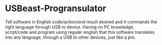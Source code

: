 # USBeast-Progransulator
Tell software in English code/action/end result desired and it commands the right language through USB to device.
Having no PC knowledge, script/code and program using regular english that this software translates into any language, through a USB to other devices, just like a pro. 
